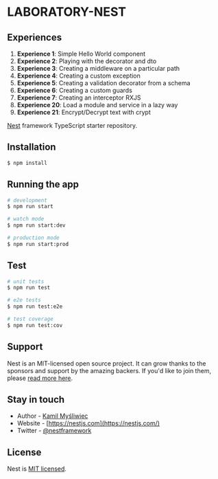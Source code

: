 # LABORATORY-NEST

## Experiences

1. **Experience 1**: Simple Hello World component
2. **Experience 2**: Playing with the decorator and dto
3. **Experience 3**: Creating a middleware on a particular path
4. **Experience 4**: Creating a custom exception
5. **Experience 5**: Creating a validation decorator from a schema
6. **Experience 6**: Creating a custom guards
7. **Experience 7**: Creating an interceptor RXJS
20. **Experience 20**: Load a module and service in a lazy way
21. **Experience 21**: Encrypt/Decrypt text with crypt 

[Nest](https://github.com/nestjs/nest) framework TypeScript starter repository.

## Installation

```bash
$ npm install
```

## Running the app

```bash
# development
$ npm run start

# watch mode
$ npm run start:dev

# production mode
$ npm run start:prod
```

## Test

```bash
# unit tests
$ npm run test

# e2e tests
$ npm run test:e2e

# test coverage
$ npm run test:cov
```

## Support

Nest is an MIT-licensed open source project. It can grow thanks to the sponsors and support by the amazing backers. If you'd like to join them, please [read more here](https://docs.nestjs.com/support).

## Stay in touch

- Author - [Kamil Myśliwiec](https://kamilmysliwiec.com)
- Website - [https://nestjs.com](https://nestjs.com/)
- Twitter - [@nestframework](https://twitter.com/nestframework)

## License

Nest is [MIT licensed](LICENSE).
